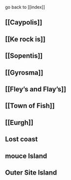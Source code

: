 go back to [[index]]
## [[Caypolis]]

## [[Ke rock is]]

## [[Sopentis]]

## [[Gyrosma]]

## [[Fley’s and Flay’s]]

## [[Town of Fish]]

## [[Eurgh]] 

## Lost coast

## mouce Island


## Outer Site Island

